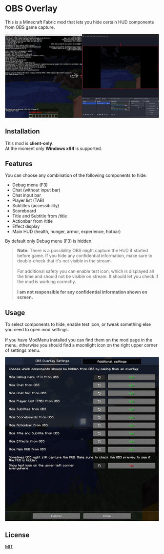 # OBS Overlay

This is a Minecraft Fabric mod that lets you hide certain HUD components from OBS game capture.

![Preview](.github/preview.png)

## Installation

This mod is **client-only**.\
At the moment only **Windows x64** is supported.

## Features

You can choose any combination of the following components to hide:

- Debug menu (F3)
- Chat (without input bar)
- Chat input bar
- Player list (TAB)
- Subtitles (accessibility)
- Scoreboard
- Title and Subtitle from /title
- Actionbar from /title
- Effect display
- Main HUD (health, hunger, armor, experience, hotbar)

By default only Debug menu (F3) is hidden.

> **Note:** There is a possibility OBS might capture the HUD if started before game. If you hide any confidential information, make sure to double-check that it's not visible in the stream.<br><br>
> For additional safety you can enable test icon, which is displayed all the time and should not be visible on stream. It should let you check if the mod is working correctly.<br><br>
> **I am not responsible for any confidential information shown on screen.**

## Usage

To select components to hide, enable test icon, or tweak something else you need to open mod settings.<br><br>
If you have ModMenu installed you can find them on the mod page in the menu, otherwise you should find a moonlight icon on the right upper corner of settings menu.

![Settings](.github/settings.png)

## License

[MIT](LICENSE)